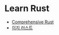 # Learn Rust

- [Comprehensive Rust](https://google.github.io/comprehensive-rust/ko/index.html)
- [이지 러스트](https://m.yes24.com/Goods/Detail/142661976)
